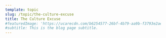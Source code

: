 ```yaml
---
template: topic
slug: /topic/the-culture-excuse
title: The Culture Excuse
#featuredImage: 'https://ucarecdn.com/b6254577-26bf-4b79-aa9b-f3793e2aebdc/'
#subtitle: This is the blog page subtitle.
---
```


